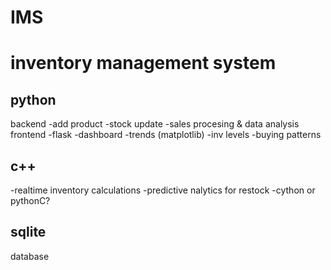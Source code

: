 # IMS
<h1>inventory management system</h1>

<h2>python</h2>
  backend
    -add product
    -stock update
    -sales procesing & data analysis
  frontend
    -flask
    -dashboard
      -trends (matplotlib)
      -inv levels
      -buying patterns
<h2>c++</h2>
  -realtime inventory calculations
  -predictive nalytics for restock
  -cython or pythonC?
<h2>sqlite</h2>
  database
